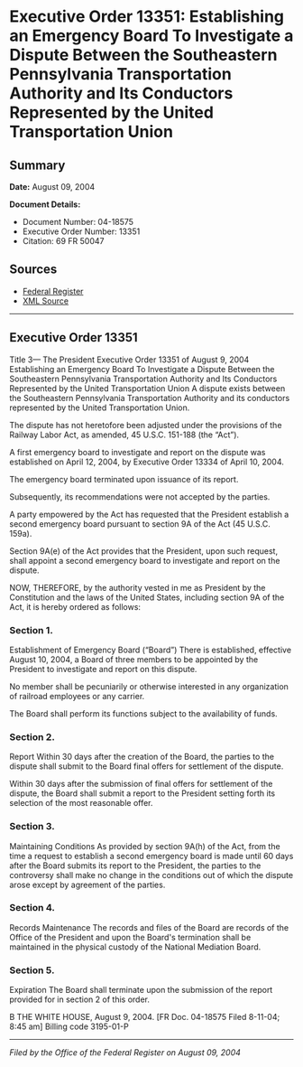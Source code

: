 # Executive Order 13351: Establishing an Emergency Board To Investigate a Dispute Between the Southeastern Pennsylvania Transportation Authority and Its Conductors Represented by the United Transportation Union

## Summary

**Date:** August 09, 2004

**Document Details:**
- Document Number: 04-18575
- Executive Order Number: 13351
- Citation: 69 FR 50047

## Sources
- [Federal Register](https://www.federalregister.gov/documents/2004/08/12/04-18575/establishing-an-emergency-board-to-investigate-a-dispute-between-the-southeastern-pennsylvania)
- [XML Source](https://www.federalregister.gov/documents/full_text/xml/2004/08/12/04-18575.xml)

---

## Executive Order 13351

Title 3—
The President
Executive Order 13351 of August 9, 2004
Establishing an Emergency Board To Investigate a Dispute Between the Southeastern Pennsylvania Transportation Authority and Its Conductors Represented by the United Transportation Union
A dispute exists between the Southeastern Pennsylvania Transportation Authority and its conductors represented by the United Transportation Union.

The dispute has not heretofore been adjusted under the provisions of the Railway Labor Act, as amended, 45 U.S.C. 151-188 (the “Act”).

A first emergency board to investigate and report on the dispute was established on April 12, 2004, by Executive Order 13334 of April 10, 2004.

The emergency board terminated upon issuance of its report.

Subsequently, its recommendations were not accepted by the parties.

A party empowered by the Act has requested that the President establish a second emergency board pursuant to section 9A of the Act (45 U.S.C. 159a).

Section 9A(e) of the Act provides that the President, upon such request, shall appoint a second emergency board to investigate and report on the dispute.

NOW, THEREFORE, by the authority vested in me as President by the Constitution and the laws of the United States, including section 9A of the Act, it is hereby ordered as follows:
### Section 1.

Establishment of Emergency Board (“Board”)
There is established, effective August 10, 2004, a Board of three members to be appointed by the President to investigate and report on this dispute.

No member shall be pecuniarily or otherwise interested in any organization of railroad employees or any carrier.

The Board shall perform its functions subject to the availability of funds.
### Section 2.

Report
Within 30 days after the creation of the Board, the parties to the dispute shall submit to the Board final offers for settlement of the dispute.

Within 30 days after the submission of final offers for settlement of the dispute, the Board shall submit a report to the President setting forth its selection of the most reasonable offer.
### Section 3.

Maintaining Conditions
As provided by section 9A(h) of the Act, from the time a request to establish a second emergency board is made until 60 days after the Board submits its report to the President, the parties to the controversy shall make no change in the conditions out of which the dispute arose except by agreement of the parties.
### Section 4.

Records Maintenance
The records and files of the Board are records of the Office of the President and upon the Board's termination shall be maintained in the physical custody of the National Mediation Board.
### Section 5.

Expiration
The Board shall terminate upon the submission of the report provided for in section 2 of this order.

B
THE WHITE HOUSE,
August 9, 2004.
[FR Doc. 04-18575
Filed 8-11-04; 8:45 am]
Billing code 3195-01-P

---

*Filed by the Office of the Federal Register on August 09, 2004*
